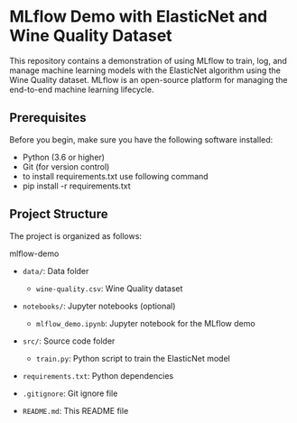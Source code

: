# MLflow Demo with ElasticNet and Wine Quality Dataset

This repository contains a demonstration of using MLflow to train, log, and manage machine learning models with the ElasticNet algorithm using the Wine Quality dataset. MLflow is an open-source platform for managing the end-to-end machine learning lifecycle.

## Prerequisites

Before you begin, make sure you have the following software installed:

- Python (3.6 or higher)
- Git (for version control)
- to install requirements.txt use following command
- pip install -r requirements.txt 


## Project Structure

The project is organized as follows:

mlflow-demo
- `data/`: Data folder
  - `wine-quality.csv`: Wine Quality dataset

- `notebooks/`: Jupyter notebooks (optional)
  - `mlflow_demo.ipynb`: Jupyter notebook for the MLflow demo

- `src/`: Source code folder
  - `train.py`: Python script to train the ElasticNet model

- `requirements.txt`: Python dependencies
- `.gitignore`: Git ignore file
- `README.md`: This README file

